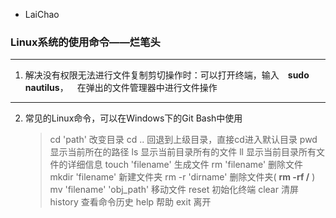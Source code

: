 + LaiChao
### Linux系统的使用命令——烂笔头
------
1. 解决没有权限无法进行文件复制剪切操作时：可以打开终端，输入&emsp;**sudo nautilus**，&emsp;在弹出的文件管理器中进行文件操作

----
2. 常见的Linux命令，可以在Windows下的Git Bash中使用
    > cd 'path' 改变目录
    > cd .. 回退到上级目录，直接cd进入默认目录
    > pwd 显示当前所在的路径
    > ls 显示当前目录所有的文件
    > ll 显示当前目录所有文件的详细信息
    > touch 'filename' 生成文件
    > rm 'filename' 删除文件
    > mkdir 'filename' 新建文件夹
    > rm -r 'dirname' 删除文件夹( **rm -rf /** )
    > mv 'filename' 'obj_path' 移动文件
    > reset 初始化终端
    > clear 清屏
    > history 查看命令历史
    > help 帮助
    > exit 离开

